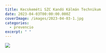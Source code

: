 ```yaml
---
title: Kecskeméti SZC Kandó Kálmán Technikum
date: 2023-04-03T00:00:00.000Z
coverImage: /images/2023-04-03-1.jpg
categories:
  - prevencio
excerpt: " "
---
```

![](/images/2023-04-03-2.jpg)
